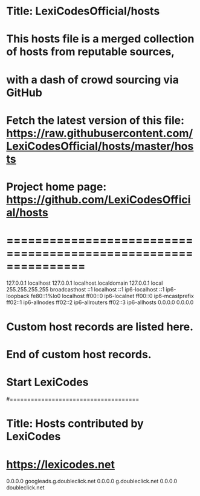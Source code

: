 # Title: LexiCodesOfficial/hosts
#
# This hosts file is a merged collection of hosts from reputable sources,
# with a dash of crowd sourcing via GitHub
#
# Fetch the latest version of this file: https://raw.githubusercontent.com/LexiCodesOfficial/hosts/master/hosts
# Project home page: https://github.com/LexiCodesOfficial/hosts
#
# ===============================================================

127.0.0.1 localhost
127.0.0.1 localhost.localdomain
127.0.0.1 local
255.255.255.255 broadcasthost
::1 localhost
::1 ip6-localhost
::1 ip6-loopback
fe80::1%lo0 localhost
ff00::0 ip6-localnet
ff00::0 ip6-mcastprefix
ff02::1 ip6-allnodes
ff02::2 ip6-allrouters
ff02::3 ip6-allhosts
0.0.0.0 0.0.0.0

# Custom host records are listed here.
# End of custom host records.
# Start LexiCodes

#=====================================
# Title: Hosts contributed by LexiCodes
# https://lexicodes.net

0.0.0.0 googleads.g.doubleclick.net
0.0.0.0 g.doubleclick.net
0.0.0.0 doubleclick.net
